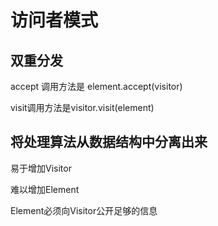 # 访问者模式

## 双重分发 

accept 调用方法是 element.accept(visitor)

visit调用方法是visitor.visit(element)

## 将处理算法从数据结构中分离出来

易于增加Visitor

难以增加Element

Element必须向Visitor公开足够的信息
